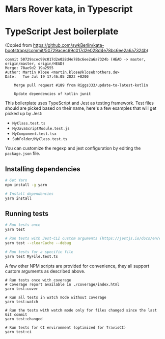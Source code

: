# Mars Rover kata, in Typescript

# TypeScript Jest boilerplate

(Copied from https://github.com/swkBerlin/kata-bootstraps/commit/50729acec99c017d2e028d4e78bc6ee2a6a7324b)
    
```
commit 50729acec99c017d2e028d4e78bc6ee2a6a7324b (HEAD -> master, origin/master, origin/HEAD)
Merge: 70ae9d2 19a2555
Author: Martin Klose <martin.klose@klosebrothers.de>
Date:   Tue Jul 19 17:46:05 2022 +0200

    Merge pull request #189 from Riggs333/update-to-latest-kotlin

    Update dependencies of kotlin junit
```

This boilerplate uses TypeScript and Jest as testing framework.
Test files should are picked based on their name, here's a few examples that will get picked up by Jest:

- `MyClass.test.ts`
- `MyJavaScriptModule.test.js`
- `MyComponent.test.tsx`
- `SubFolder/MyClass.test.ts`

You can customize the regexp and jest configuration by editing the `package.json` file.

## Installing dependencies

```bash
# Get Yarn
npm install -g yarn

# Install dependencies
yarn install
```

## Running tests

```bash
# Run tests once
yarn test

# Run tests with Jest-CLI custom arguments (https://jestjs.io/docs/en/cli.html)
yarn test --clearCache --debug

# Run tests for a specific file
yarn test MyFile.test.ts
```

A few other NPM scripts are provided for convenience, they all support custom arguments as described above.

```
# Run tests once with coverage
# Coverage report available in ./coverage/index.html
yarn test:cover

# Run all tests in watch mode without coverage
yarn test:watch

# Run the tests with watch mode only for files changed since the last Git commit
yarn test:changed

# Run tests for CI environment (optimized for TravisCI)
yarn test:ci
```